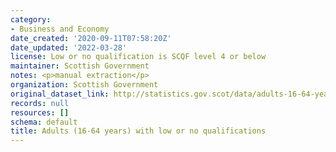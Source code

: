 ```yaml
---
category:
- Business and Economy
date_created: '2020-09-11T07:58:20Z'
date_updated: '2022-03-28'
license: Low or no qualification is SCQF level 4 or below
maintainer: Scottish Government
notes: <p>manual extraction</p>
organization: Scottish Government
original_dataset_link: http://statistics.gov.scot/data/adults-16-64-years-with-low-or-no-qualifications
records: null
resources: []
schema: default
title: Adults (16-64 years) with low or no qualifications
---
```


